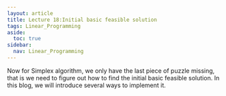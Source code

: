 ```yaml
---
layout: article
title: Lecture 18:Initial basic feasible solution
tags: Linear_Programming
aside:
  toc: true
sidebar:
  nav: Linear_Programming
---
```


Now for Simplex algorithm, we only have the last piece of puzzle missing, that is we need to figure out how to find the initial basic feasible solution. In this blog, we will introduce several ways to implement it. 

<!--more-->